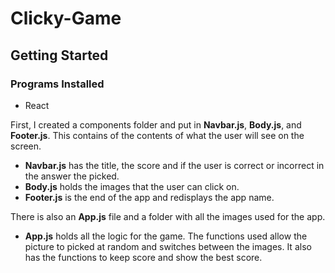 # Clicky-Game

## Getting Started

### Programs Installed
  * React
  
First, I created a components folder and put in **Navbar.js**, **Body.js**, and **Footer.js**.  This contains of the contents of what the user will see on the screen.
  * **Navbar.js** has the title, the score and if the user is correct or incorrect in the answer the picked.
  * **Body.js** holds the images that the user can click on.
  * **Footer.js** is the end of the app and redisplays the app name.
  
There is also an **App.js** file and a folder with all the images used for the app.
  * **App.js** holds all the logic for the game.  The functions used allow the picture to picked at random and switches between the images.  It also has the functions to keep score and show the best score.
